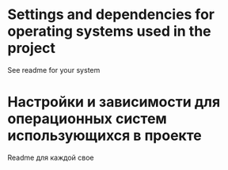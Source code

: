 # Settings and dependencies for operating systems used in the project
See readme for your system

# Настройки и зависимости для операционных систем использующихся в проекте

Readme для каждой свое
